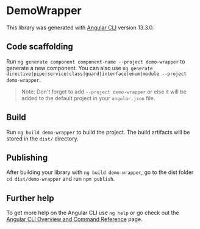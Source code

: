 # DemoWrapper

This library was generated with [Angular CLI](https://github.com/angular/angular-cli) version 13.3.0.

## Code scaffolding

Run `ng generate component component-name --project demo-wrapper` to generate a new component. You can also use `ng generate directive|pipe|service|class|guard|interface|enum|module --project demo-wrapper`.
> Note: Don't forget to add `--project demo-wrapper` or else it will be added to the default project in your `angular.json` file. 

## Build

Run `ng build demo-wrapper` to build the project. The build artifacts will be stored in the `dist/` directory.

## Publishing

After building your library with `ng build demo-wrapper`, go to the dist folder `cd dist/demo-wrapper` and run `npm publish`.


## Further help

To get more help on the Angular CLI use `ng help` or go check out the [Angular CLI Overview and Command Reference](https://angular.io/cli) page.
